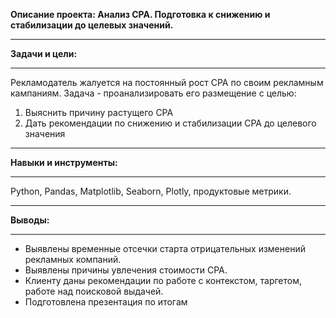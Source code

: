 __Описание проекта: Анализ CPA. Подготовка к снижению и стабилизации до целевых значений.__
________________________________________
__Задачи и цели:__
________________________________________
Рекламодатель жалуется на постоянный рост CPA по своим рекламным кампаниям. 
Задача - проанализировать его размещение с целью: 
1) Выяснить причину растущего CPA 
2) Дать рекомендации по снижению и стабилизации CPA до целевого значения
________________________________________
__Навыки и инструменты:__
________________________________________
Python, Pandas, Matplotlib, Seaborn,  Plotly, продуктовые метрики.
________________________________________

__Выводы:__
________________________________________
- Выявлены временные  отсечки старта отрицательных изменений рекламных компаний.
- Выявлены причины  увлечения стоимости CPA.
- Клиенту даны рекомендации по работе с контекстом, таргетом, работе над поисковой выдачей. 
- Подготовлена презентация по итогам 
